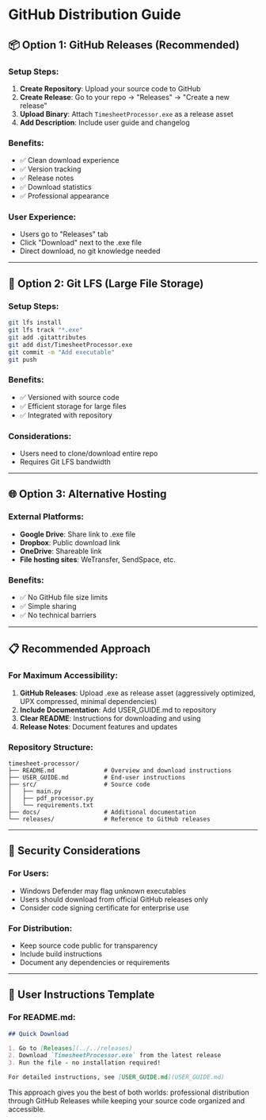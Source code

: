 # GitHub Distribution Guide

## 📦 **Option 1: GitHub Releases (Recommended)**

### **Setup Steps:**
1. **Create Repository**: Upload your source code to GitHub
2. **Create Release**: Go to your repo → "Releases" → "Create a new release"
3. **Upload Binary**: Attach `TimesheetProcessor.exe` as a release asset
4. **Add Description**: Include user guide and changelog

### **Benefits:**
- ✅ Clean download experience
- ✅ Version tracking
- ✅ Release notes
- ✅ Download statistics
- ✅ Professional appearance

### **User Experience:**
- Users go to "Releases" tab
- Click "Download" next to the .exe file
- Direct download, no git knowledge needed

---

## 📁 **Option 2: Git LFS (Large File Storage)**

### **Setup Steps:**
```bash
git lfs install
git lfs track "*.exe"
git add .gitattributes
git add dist/TimesheetProcessor.exe
git commit -m "Add executable"
git push
```

### **Benefits:**
- ✅ Versioned with source code
- ✅ Efficient storage for large files
- ✅ Integrated with repository

### **Considerations:**
- Users need to clone/download entire repo
- Requires Git LFS bandwidth

---

## 🌐 **Option 3: Alternative Hosting**

### **External Platforms:**
- **Google Drive**: Share link to .exe file
- **Dropbox**: Public download link
- **OneDrive**: Shareable link
- **File hosting sites**: WeTransfer, SendSpace, etc.

### **Benefits:**
- ✅ No GitHub file size limits
- ✅ Simple sharing
- ✅ No technical barriers

---

## 📋 **Recommended Approach**

### **For Maximum Accessibility:**
1. **GitHub Releases**: Upload .exe as release asset (aggressively optimized, UPX compressed, minimal dependencies)
2. **Include Documentation**: Add USER_GUIDE.md to repository
3. **Clear README**: Instructions for downloading and using
4. **Release Notes**: Document features and updates

### **Repository Structure:**
```
timesheet-processor/
├── README.md              # Overview and download instructions
├── USER_GUIDE.md          # End-user instructions
├── src/                   # Source code
│   ├── main.py
│   ├── pdf_processor.py
│   └── requirements.txt
├── docs/                  # Additional documentation
└── releases/              # Reference to GitHub releases
```

---

## 🔐 **Security Considerations**

### **For Users:**
- Windows Defender may flag unknown executables
- Users should download from official GitHub releases only
- Consider code signing certificate for enterprise use

### **For Distribution:**
- Keep source code public for transparency
- Include build instructions
- Document any dependencies or requirements

---

## 👥 **User Instructions Template**

### **For README.md:**
```markdown
## Quick Download

1. Go to [Releases](../../releases)
2. Download `TimesheetProcessor.exe` from the latest release
3. Run the file - no installation required!

For detailed instructions, see [USER_GUIDE.md](USER_GUIDE.md)
```

This approach gives you the best of both worlds: professional distribution through GitHub Releases while keeping your source code organized and accessible.
